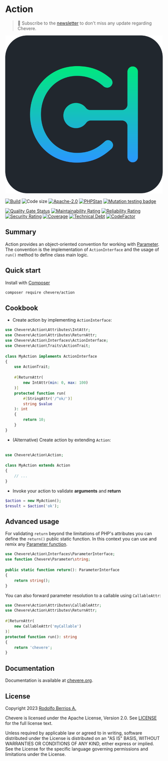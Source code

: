 # Action

> 🔔 Subscribe to the [newsletter](https://chv.to/chevere-newsletter) to don't miss any update regarding Chevere.

![Chevere](chevere.svg)

[![Build](https://img.shields.io/github/actions/workflow/status/chevere/action/test.yml?branch=1.0&style=flat-square)](https://github.com/chevere/action/actions)
![Code size](https://img.shields.io/github/languages/code-size/chevere/action?style=flat-square)
[![Apache-2.0](https://img.shields.io/github/license/chevere/action?style=flat-square)](LICENSE)
[![PHPStan](https://img.shields.io/badge/PHPStan-level%209-blueviolet?style=flat-square)](https://phpstan.org/)
[![Mutation testing badge](https://img.shields.io/endpoint?style=flat-square&url=https%3A%2F%2Fbadge-api.stryker-mutator.io%2Fgithub.com%2Fchevere%2Faction%2F1.0)](https://dashboard.stryker-mutator.io/reports/github.com/chevere/action/1.0)

[![Quality Gate Status](https://sonarcloud.io/api/project_badges/measure?project=chevere_action&metric=alert_status)](https://sonarcloud.io/dashboard?id=chevere_action)
[![Maintainability Rating](https://sonarcloud.io/api/project_badges/measure?project=chevere_action&metric=sqale_rating)](https://sonarcloud.io/dashboard?id=chevere_action)
[![Reliability Rating](https://sonarcloud.io/api/project_badges/measure?project=chevere_action&metric=reliability_rating)](https://sonarcloud.io/dashboard?id=chevere_action)
[![Security Rating](https://sonarcloud.io/api/project_badges/measure?project=chevere_action&metric=security_rating)](https://sonarcloud.io/dashboard?id=chevere_action)
[![Coverage](https://sonarcloud.io/api/project_badges/measure?project=chevere_action&metric=coverage)](https://sonarcloud.io/dashboard?id=chevere_action)
[![Technical Debt](https://sonarcloud.io/api/project_badges/measure?project=chevere_action&metric=sqale_index)](https://sonarcloud.io/dashboard?id=chevere_action)
[![CodeFactor](https://www.codefactor.io/repository/github/chevere/action/badge)](https://www.codefactor.io/repository/github/chevere/action)

## Summary

Action provides an object-oriented convention for working with [Parameter](https://github.com/chevere/parameter). The convention is the implementation of `ActionInterface` and the usage of `run()` method to define class main logic.

## Quick start

Install with [Composer](https://packagist.org/packages/chevere/action)

```sh
composer require chevere/action
```

## Cookbook

* Create action by implementing `ActionInterface`:

```php
use Chevere\Action\Attributes\IntAttr;
use Chevere\Action\Attributes\ReturnAttr;
use Chevere\Action\Interfaces\ActionInterface;
use Chevere\Action\Traits\ActionTrait;

class MyAction implements ActionInterface
{
    use ActionTrait;

    #[ReturnAttr(
        new IntAttr(min: 0, max: 100)
    )]
    protected function run(
        #[StringAttr('/^ok/')]
        string $value
    ): int
    {
        return 10;
    }
}
```

* (Alternative) Create action by extending `Action`:

```php

use Chevere\Action\Action;

class MyAction extends Action
{
    // ...
}
```

* Invoke your action to validate **arguments** and **return**

```php
$action = new MyAction();
$result = $action('ok');
```

## Advanced usage

For validating `return` beyond the limitations of PHP's attributes you can define the `return()` public static function. In this context you can use and remix any [Parameter function](https://github.com/chevere/parameter#function-reference).

```php
use Chevere\Action\Interfaces\ParameterInterface;
use function Chevere\Parameter\string;

public static function return(): ParameterInterface
{
    return string();
}
```

You can also forward parameter resolution to a callable using `CallableAttr`:

```php
use Chevere\Action\Attributes\CallableAttr;
use Chevere\Action\Attributes\ReturnAttr;

#[ReturnAttr(
    new CallableAttr('myCallable')
)]
protected function run(): string
{
    return 'chevere';
}
```

## Documentation

Documentation is available at [chevere.org](https://chevere.org/).

## License

Copyright 2023 [Rodolfo Berrios A.](https://rodolfoberrios.com/)

Chevere is licensed under the Apache License, Version 2.0. See [LICENSE](LICENSE) for the full license text.

Unless required by applicable law or agreed to in writing, software distributed under the License is distributed on an "AS IS" BASIS, WITHOUT WARRANTIES OR CONDITIONS OF ANY KIND, either express or implied. See the License for the specific language governing permissions and limitations under the License.
